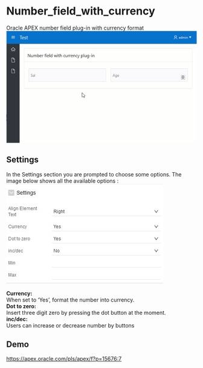 # Number_field_with_currency
Oracle APEX number field plug-in with currency format
![](https://raw.githubusercontent.com/mortezamashhadi/Number_field_with_currency/master/preview.gif)
## Settings
In the Settings section you are prompted to choose some options. The image below shows all the available options :</br>
<img src="https://raw.githubusercontent.com/mortezamashhadi/Number_field_with_currency/master/setting.jpg" >

<b>Currency:</b><br>
When set to ‘Yes’, format the number  into currency.</br>
<b>Dot to zero:</b><br>
Insert three digit zero by pressing the dot button at the moment.<br>
<b>inc/dec:</b><br>
Users can increase or decrease number by buttons

## Demo
https://apex.oracle.com/pls/apex/f?p=15676:7

